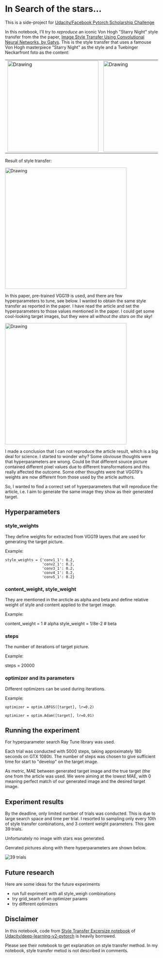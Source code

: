 # In Search of the stars...

This is a side-project for [Udacity/Facebook Pytorch Scholarship Challenge](https://sites.google.com/udacity.com/pytorch-scholarship-facebook/community/project-showcase)

In this notebook, I’ll try to *reproduce* an iconic Von Hogh "Starry Night" style transfer from the the paper, [Image Style Transfer Using Convolutional Neural Networks, by Gatys](https://www.cv-foundation.org/openaccess/content_cvpr_2016/papers/Gatys_Image_Style_Transfer_CVPR_2016_paper.pdf). This is the style transfer that uses a famouse Von Hogh masterpiece "Starry Night" as the style and a Tuebinger Neckarfront foto as the content:

<table><tr>
<td> <img src="Van_Gogh_Starry_Night_gatys_paper_004.jpg" alt="Drawing" style="height: 300px;"/> </td>
<td> <img src="Tuebingen_Neckarfront_gatys_paper_002.jpg" alt="Drawing" style="height: 300px;"/> </td>
</tr>
</table>
    
Result of style transfer:

<img src="Van_Gogh_true_target_gatys_paper_021.jpg" alt="Drawing" style="width: 400px;" align='middle'/> 

In this paper, pre-trained VGG19 is used, and there are few hyperparameters to tune, see below. I wanted to obtain the same style transfer as reported in the paper. I have read the article and set the hyperparameters to those values mentioned in the paper. I could get some cool-looking target images, but they were all _without the stars on the sky_! 

<img src="result1.png" alt="Drawing" style="width: 400px;" align="middle"/> 

I made a conclusion that I can not reproduce the article result, which is a big deal for science. I started to wonder why? Some obviouse thoughts were that hyperparameters are wrong. Could be that different source picture contained different pixel values due to different transformations and this really affected the outcome. Some other thoughts were that VGG19's weights are now different from those used by the article authors.

So, I wanted to find a correct set of hyperparameters that will reproduce the article, i.e. I aim to generate the same image they show as their generated target.


## Hyperparameters

### style_weights

They define weights for extracted from VGG19 layers that are used for generating the target picture.

Example:

```
style_weights = {'conv1_1': 0.2,
                 'conv2_1': 0.2,
                 'conv3_1': 0.2,
                 'conv4_1': 0.2,
                 'conv5_1': 0.2}
```

### content_weight, style_weight

They are mentioned in the arcticle as alpha and beta and define relative weight of style and content applied to the target image.

Example:

content_weight = 1  # alpha
style_weight = 1/8e-2  # beta

### steps

The number of iterations of target picture.

Example:

steps = 20000

### optimizer and its parameters

Different optimizers can be used during iterations.

Example:

`optimizer = optim.LBFGS([target], lr=0.2)`

`optimizer = optim.Adam([target], lr=0.01)`



## Running the experiment

For hyperparameter search Ray Tune library was used.

Each trial was conducted with 5000 steps, taking approximately 180 seconds on GTX 1080ti. The number of steps was chosen to give sufficient time for start to "develop" on the target image.

As metric, MAE between generated target image and the true target (the one from the article was used. We were aiming at the lowest MAE, with 0 meaning perfect match of our generated image and the desired target image.

## Experiment results

By the deadline, only limited number of trials was conducted. This is due to large search space and time per trial. I resorted to sampling only every 10th of style transfer conbinations, and 3 content weight parameters. This gave 39 trials. 

Unfortunately no image with stars was generated.

Genrated pictures along with there hyperparameters are shown below.

<img src="experiment_39_trials.png" alt="39 trials" align='middle'/>


## Future research

Here are some ideas for the future experiments

* run full expriment with all style_weigh combinations
* try grid_searh of an optimizer params
* try different optimizers 


## Disclaimer

In this notebook, code from [Style Transfer Excersize notebook](https://github.com/udacity/deep-learning-v2-pytorch/blob/master/style-transfer/Style_Transfer_Exercise.ipynb) of [Udacity/deep-learning-v2-pytorch](https://github.com/udacity/deep-learning-v2-pytorch) is heavily borrowed. 

Please see their notebook to get explanation on style transfer method. In my notebook, style transfer metod is not described in comments.
